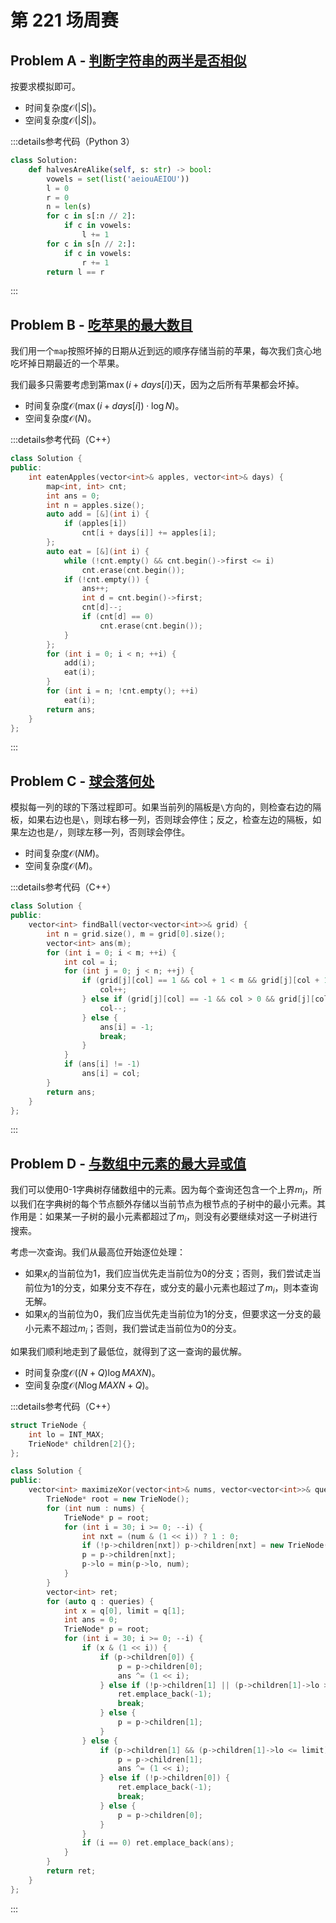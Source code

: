 # 第 221 场周赛

## Problem A - [判断字符串的两半是否相似](https://leetcode.cn/problems/determine-if-string-halves-are-alike/)

按要求模拟即可。

- 时间复杂度$\mathcal{O}(|S|)$。
- 空间复杂度$\mathcal{O}(|S|)$。

:::details参考代码（Python 3）

```python
class Solution:
    def halvesAreAlike(self, s: str) -> bool:
        vowels = set(list('aeiouAEIOU'))
        l = 0
        r = 0
        n = len(s)
        for c in s[:n // 2]:
            if c in vowels:
                l += 1
        for c in s[n // 2:]:
            if c in vowels:
                r += 1
        return l == r
```

:::

## Problem B - [吃苹果的最大数目](https://leetcode.cn/problems/maximum-number-of-eaten-apples/)

我们用一个`map`按照坏掉的日期从近到远的顺序存储当前的苹果，每次我们贪心地吃坏掉日期最近的一个苹果。

我们最多只需要考虑到第$\max(i+days[i])$天，因为之后所有苹果都会坏掉。

- 时间复杂度$\mathcal{O}(\max(i+days[i])\cdot\log N)$。
- 空间复杂度$\mathcal{O}(N)$。

:::details参考代码（C++）

```cpp
class Solution {
public:
    int eatenApples(vector<int>& apples, vector<int>& days) {
        map<int, int> cnt;
        int ans = 0;
        int n = apples.size();
        auto add = [&](int i) {
            if (apples[i]) 
                cnt[i + days[i]] += apples[i];
        };
        auto eat = [&](int i) {
            while (!cnt.empty() && cnt.begin()->first <= i)
                cnt.erase(cnt.begin());
            if (!cnt.empty()) {
                ans++;
                int d = cnt.begin()->first;
                cnt[d]--;
                if (cnt[d] == 0)
                    cnt.erase(cnt.begin());
            }
        };
        for (int i = 0; i < n; ++i) {
            add(i);
            eat(i);
        }
        for (int i = n; !cnt.empty(); ++i)
            eat(i);
        return ans;
    }
};
```

:::

## Problem C - [球会落何处](https://leetcode.cn/problems/where-will-the-ball-fall/)

模拟每一列的球的下落过程即可。如果当前列的隔板是`\`方向的，则检查右边的隔板，如果右边也是`\`，则球右移一列，否则球会停住；反之，检查左边的隔板，如果左边也是`/`，则球左移一列，否则球会停住。

- 时间复杂度$\mathcal{O}(NM)$。
- 空间复杂度$\mathcal{O}(M)$。

:::details参考代码（C++）

```cpp
class Solution {
public:
    vector<int> findBall(vector<vector<int>>& grid) {
        int n = grid.size(), m = grid[0].size();
        vector<int> ans(m);
        for (int i = 0; i < m; ++i) {
            int col = i;
            for (int j = 0; j < n; ++j) {
                if (grid[j][col] == 1 && col + 1 < m && grid[j][col + 1] == 1) {
                    col++;
                } else if (grid[j][col] == -1 && col > 0 && grid[j][col - 1] == -1) {
                    col--;
                } else {
                    ans[i] = -1;
                    break;
                }
            }
            if (ans[i] != -1)
                ans[i] = col;
        }
        return ans;
    }
};
```

:::

## Problem D - [与数组中元素的最大异或值](https://leetcode.cn/problems/maximum-xor-with-an-element-from-array/)

我们可以使用0-1字典树存储数组中的元素。因为每个查询还包含一个上界$m_i$，所以我们在字典树的每个节点额外存储以当前节点为根节点的子树中的最小元素。其作用是：如果某一子树的最小元素都超过了$m_i$，则没有必要继续对这一子树进行搜索。

考虑一次查询。我们从最高位开始逐位处理：

- 如果$x_i$的当前位为$1$，我们应当优先走当前位为$0$的分支；否则，我们尝试走当前位为$1$的分支，如果分支不存在，或分支的最小元素也超过了$m_i$，则本查询无解。
- 如果$x_i$的当前位为$0$，我们应当优先走当前位为$1$的分支，但要求这一分支的最小元素不超过$m_i$；否则，我们尝试走当前位为$0$的分支。

如果我们顺利地走到了最低位，就得到了这一查询的最优解。

- 时间复杂度$\mathcal{O}((N+Q)\log MAXN)$。
- 空间复杂度$\mathcal{O}(N\log MAXN+Q)$。

:::details参考代码（C++）

```cpp
struct TrieNode {
    int lo = INT_MAX;
    TrieNode* children[2]{};
};

class Solution {
public:
    vector<int> maximizeXor(vector<int>& nums, vector<vector<int>>& queries) {
        TrieNode* root = new TrieNode();
        for (int num : nums) {
            TrieNode* p = root;
            for (int i = 30; i >= 0; --i) {
                int nxt = (num & (1 << i)) ? 1 : 0;
                if (!p->children[nxt]) p->children[nxt] = new TrieNode();
                p = p->children[nxt];
                p->lo = min(p->lo, num);
            }
        }
        vector<int> ret;
        for (auto q : queries) {
            int x = q[0], limit = q[1];
            int ans = 0;
            TrieNode* p = root;
            for (int i = 30; i >= 0; --i) {
                if (x & (1 << i)) {
                    if (p->children[0]) {
                        p = p->children[0];
                        ans ^= (1 << i);
                    } else if (!p->children[1] || (p->children[1]->lo > limit)) {
                        ret.emplace_back(-1);
                        break;
                    } else {
                        p = p->children[1];
                    }
                } else {
                    if (p->children[1] && (p->children[1]->lo <= limit)) {
                        p = p->children[1];
                        ans ^= (1 << i);
                    } else if (!p->children[0]) {
                        ret.emplace_back(-1);
                        break;
                    } else {
                        p = p->children[0];
                    }
                }
                if (i == 0) ret.emplace_back(ans);
            }
        }
        return ret;
    }
};
```

:::
